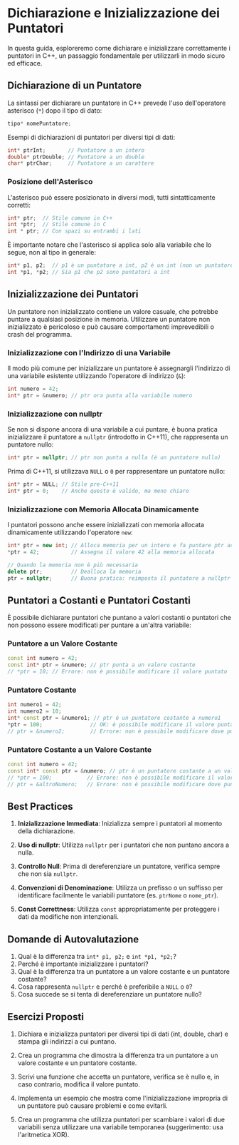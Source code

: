 # Dichiarazione e Inizializzazione dei Puntatori

In questa guida, esploreremo come dichiarare e inizializzare correttamente i puntatori in C++, un passaggio fondamentale per utilizzarli in modo sicuro ed efficace.

## Dichiarazione di un Puntatore

La sintassi per dichiarare un puntatore in C++ prevede l'uso dell'operatore asterisco (`*`) dopo il tipo di dato:

```cpp
tipo* nomePuntatore;
```

Esempi di dichiarazioni di puntatori per diversi tipi di dati:

```cpp
int* ptrInt;       // Puntatore a un intero
double* ptrDouble; // Puntatore a un double
char* ptrChar;     // Puntatore a un carattere
```

### Posizione dell'Asterisco

L'asterisco può essere posizionato in diversi modi, tutti sintatticamente corretti:

```cpp
int* ptr;  // Stile comune in C++
int *ptr;  // Stile comune in C
int * ptr; // Con spazi su entrambi i lati
```

È importante notare che l'asterisco si applica solo alla variabile che lo segue, non al tipo in generale:

```cpp
int* p1, p2;  // p1 è un puntatore a int, p2 è un int (non un puntatore!)
int *p1, *p2; // Sia p1 che p2 sono puntatori a int
```

## Inizializzazione dei Puntatori

Un puntatore non inizializzato contiene un valore casuale, che potrebbe puntare a qualsiasi posizione in memoria. Utilizzare un puntatore non inizializzato è pericoloso e può causare comportamenti imprevedibili o crash del programma.

### Inizializzazione con l'Indirizzo di una Variabile

Il modo più comune per inizializzare un puntatore è assegnargli l'indirizzo di una variabile esistente utilizzando l'operatore di indirizzo (`&`):

```cpp
int numero = 42;
int* ptr = &numero; // ptr ora punta alla variabile numero
```

### Inizializzazione con nullptr

Se non si dispone ancora di una variabile a cui puntare, è buona pratica inizializzare il puntatore a `nullptr` (introdotto in C++11), che rappresenta un puntatore nullo:

```cpp
int* ptr = nullptr; // ptr non punta a nulla (è un puntatore nullo)
```

Prima di C++11, si utilizzava `NULL` o `0` per rappresentare un puntatore nullo:

```cpp
int* ptr = NULL; // Stile pre-C++11
int* ptr = 0;    // Anche questo è valido, ma meno chiaro
```

### Inizializzazione con Memoria Allocata Dinamicamente

I puntatori possono anche essere inizializzati con memoria allocata dinamicamente utilizzando l'operatore `new`:

```cpp
int* ptr = new int; // Alloca memoria per un intero e fa puntare ptr ad essa
*ptr = 42;          // Assegna il valore 42 alla memoria allocata

// Quando la memoria non è più necessaria
delete ptr;         // Dealloca la memoria
ptr = nullptr;      // Buona pratica: reimposta il puntatore a nullptr dopo delete
```

## Puntatori a Costanti e Puntatori Costanti

È possibile dichiarare puntatori che puntano a valori costanti o puntatori che non possono essere modificati per puntare a un'altra variabile:

### Puntatore a un Valore Costante

```cpp
const int numero = 42;
const int* ptr = &numero; // ptr punta a un valore costante
// *ptr = 10; // Errore: non è possibile modificare il valore puntato
```

### Puntatore Costante

```cpp
int numero1 = 42;
int numero2 = 10;
int* const ptr = &numero1; // ptr è un puntatore costante a numero1
*ptr = 100;               // OK: è possibile modificare il valore puntato
// ptr = &numero2;        // Errore: non è possibile modificare dove punta ptr
```

### Puntatore Costante a un Valore Costante

```cpp
const int numero = 42;
const int* const ptr = &numero; // ptr è un puntatore costante a un valore costante
// *ptr = 100;           // Errore: non è possibile modificare il valore puntato
// ptr = &altroNumero;   // Errore: non è possibile modificare dove punta ptr
```

## Best Practices

1. **Inizializzazione Immediata**: Inizializza sempre i puntatori al momento della dichiarazione.

2. **Uso di nullptr**: Utilizza `nullptr` per i puntatori che non puntano ancora a nulla.

3. **Controllo Null**: Prima di dereferenziare un puntatore, verifica sempre che non sia `nullptr`.

4. **Convenzioni di Denominazione**: Utilizza un prefisso o un suffisso per identificare facilmente le variabili puntatore (es. `ptrNome` o `nome_ptr`).

5. **Const Correttness**: Utilizza `const` appropriatamente per proteggere i dati da modifiche non intenzionali.

## Domande di Autovalutazione

1. Qual è la differenza tra `int* p1, p2;` e `int *p1, *p2;`?
2. Perché è importante inizializzare i puntatori?
3. Qual è la differenza tra un puntatore a un valore costante e un puntatore costante?
4. Cosa rappresenta `nullptr` e perché è preferibile a `NULL` o `0`?
5. Cosa succede se si tenta di dereferenziare un puntatore nullo?

## Esercizi Proposti

1. Dichiara e inizializza puntatori per diversi tipi di dati (int, double, char) e stampa gli indirizzi a cui puntano.

2. Crea un programma che dimostra la differenza tra un puntatore a un valore costante e un puntatore costante.

3. Scrivi una funzione che accetta un puntatore, verifica se è nullo e, in caso contrario, modifica il valore puntato.

4. Implementa un esempio che mostra come l'inizializzazione impropria di un puntatore può causare problemi e come evitarli.

5. Crea un programma che utilizza puntatori per scambiare i valori di due variabili senza utilizzare una variabile temporanea (suggerimento: usa l'aritmetica XOR).